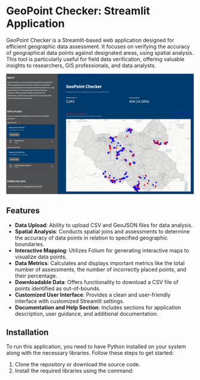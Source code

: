 # GeoPoint Checker: Streamlit Application

GeoPoint Checker is a Streamlit-based web application designed for efficient geographic data assessment. It focuses on verifying the accuracy of geographical data points against designated areas, using spatial analysis. This tool is particularly useful for field data verification, offering valuable insights to researchers, GIS professionals, and data analysts.

![GeoPoint Checker](./GeoScreen.jpg)

## Features

- **Data Upload**: Ability to upload CSV and GeoJSON files for data analysis.
- **Spatial Analysis**: Conducts spatial joins and assessments to determine the accuracy of data points in relation to specified geographic boundaries.
- **Interactive Mapping**: Utilizes Folium for generating interactive maps to visualize data points.
- **Data Metrics**: Calculates and displays important metrics like the total number of assessments, the number of incorrectly placed points, and their percentage.
- **Downloadable Data**: Offers functionality to download a CSV file of points identified as out-of-bounds.
- **Customized User Interface**: Provides a clean and user-friendly interface with customized Streamlit settings.
- **Documentation and Help Section**: Includes sections for application description, user guidance, and additional documentation.

## Installation

To run this application, you need to have Python installed on your system along with the necessary libraries. Follow these steps to get started:

1. Clone the repository or download the source code.
2. Install the required libraries using the command:
